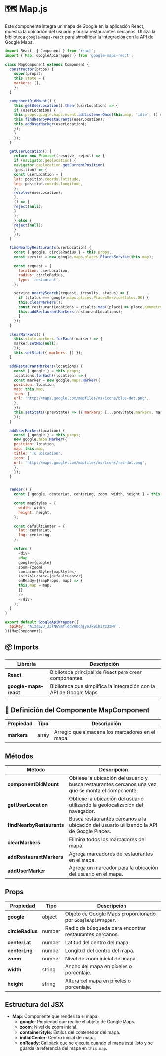 # 🗺️ Map.js

Este componente integra un mapa de Google en la aplicación React, muestra la ubicación del usuario y busca restaurantes cercanos. Utiliza la biblioteca `google-maps-react` para simplificar la integración con la API de Google Maps.

```js
import React, { Component } from 'react';
import { Map, GoogleApiWrapper } from 'google-maps-react';

class MapComponent extends Component {
  constructor(props) {
    super(props);
    this.state = {
    markers: [],
    };
  }

  componentDidMount() {
    this.getUserLocation().then((userLocation) => {
    if (userLocation) {
    this.props.google.maps.event.addListenerOnce(this.map, 'idle', () => {
    this.findNearbyRestaurants(userLocation);
    this.addUserMarker(userLocation);
    });
    }
    });
  }

  getUserLocation() {
    return new Promise((resolve, reject) => {
    if (navigator.geolocation) {
    navigator.geolocation.getCurrentPosition(
    (position) => {
    const userLocation = {
    lat: position.coords.latitude,
    lng: position.coords.longitude,
    };
    resolve(userLocation);
    },
    () => {
    reject(null);
    }
    );
    } else {
    reject(null);
    }
    });
  }

  findNearbyRestaurants(userLocation) {
    const { google, circleRadius } = this.props;
    const service = new google.maps.places.PlacesService(this.map);

    const request = {
      location: userLocation,
      radius: circleRadius,
      type: 'restaurant',
    };

    service.nearbySearch(request, (results, status) => {
      if (status === google.maps.places.PlacesServiceStatus.OK) {
      this.clearMarkers();
      const restaurantLocations = results.map((place) => place.geometry.location);
      this.addRestaurantMarkers(restaurantLocations);
      }
    });
  }

  clearMarkers() {
    this.state.markers.forEach((marker) => {
    marker.setMap(null);
    });
    this.setState({ markers: [] });
  }

  addRestaurantMarkers(locations) {
    const { google } = this.props;
    locations.forEach((location) => {
    const marker = new google.maps.Marker({
    position: location,
    map: this.map,
    icon: {
    url: 'http://maps.google.com/mapfiles/ms/icons/blue-dot.png',
    },
    });
    this.setState((prevState) => ({ markers: [...prevState.markers, marker] }));
    });
  }

  addUserMarker(location) {
    const { google } = this.props;
    new google.maps.Marker({
    position: location,
    map: this.map,
    title: 'Tu ubicación',
    icon: {
    url: 'http://maps.google.com/mapfiles/ms/icons/red-dot.png',
    },
    });
  }


  render() {
    const { google, centerLat, centerLng, zoom, width, height } = this.props;

    const mapStyles = {
      width: width,
      height: height,
    };

    const defaultCenter = {
      lat: centerLat,
      lng: centerLng,
    };

    return (
      <div>
      <Map
      google={google}
      zoom={zoom}
      containerStyle={mapStyles}
      initialCenter={defaultCenter}
      onReady={(mapProps, map) => {
      this.map = map;
      }}
      />
      </div>
    );
  }
}

export default GoogleApiWrapper({
  apiKey: 'AIzaSyD_J3lNG9mflqdvnDqhjyoJk9ihirz3zMY',
})(MapComponent);
```

## 📦 Imports

| Librería                       | Descripción                                         |
|--------------------------------|-----------------------------------------------------|
| **React**                      | Biblioteca principal de React para crear componentes.|
| **google-maps-react**          | Biblioteca que simplifica la integración con la API de Google Maps.|

## 🚀 Definición del Componente MapComponent

| Propiedad | Tipo    | Descripción                                    |
|-----------|---------|------------------------------------------------|
| **markers** | array  | Arreglo que almacena los marcadores en el mapa.|

## Métodos

| Método                      | Descripción                                                                             |
|-----------------------------|-----------------------------------------------------------------------------------------|
| **componentDidMount**      | Obtiene la ubicación del usuario y busca restaurantes cercanos una vez que se monta el componente.|
| **getUserLocation**        | Obtiene la ubicación del usuario utilizando la geolocalización del navegador.          |
| **findNearbyRestaurants**  | Busca restaurantes cercanos a la ubicación del usuario utilizando la API de Google Places.|
| **clearMarkers**           | Elimina todos los marcadores del mapa.                                                |
| **addRestaurantMarkers**   | Agrega marcadores de restaurantes en el mapa.                                         |
| **addUserMarker**          | Agrega un marcador para la ubicación del usuario en el mapa.                          |

## Props

| Propiedad        | Tipo      | Descripción                                                           |
|------------------|-----------|-----------------------------------------------------------------------|
| **google**       | object    | Objeto de Google Maps proporcionado por `GoogleApiWrapper`.           |
| **circleRadius** | number    | Radio de búsqueda para encontrar restaurantes cercanos.               |
| **centerLat**    | number    | Latitud del centro del mapa.                                          |
| **centerLng**    | number    | Longitud del centro del mapa.                                         |
| **zoom**         | number    | Nivel de zoom inicial del mapa.                                       |
| **width**        | string    | Ancho del mapa en píxeles o porcentaje.                               |
| **height**       | string    | Altura del mapa en píxeles o porcentaje.                              |

## Estructura del JSX

- **Map**: Componente que renderiza el mapa.
  - **google**: Propiedad que recibe el objeto de Google Maps.
  - **zoom**: Nivel de zoom inicial.
  - **containerStyle**: Estilos del contenedor del mapa.
  - **initialCenter**: Centro inicial del mapa.
  - **onReady**: Callback que se ejecuta cuando el mapa está listo y se guarda la referencia del mapa en `this.map`.